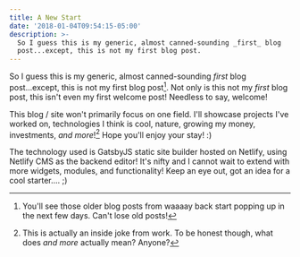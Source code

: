 ```yaml
---
title: A New Start
date: '2018-01-04T09:54:15-05:00'
description: >-
  So I guess this is my generic, almost canned-sounding _first_ blog
  post...except, this is not my first blog post.
---
```

So I guess this is my generic, almost canned-sounding _first_ blog post...except, this is not my first blog post[^1]. Not only is this not my _first_ blog post, this isn't even my first welcome post! Needless to say, welcome!

This blog / site won't primarily focus on one field. I'll showcase projects I've worked on, technologies I think is cool, nature, growing my money, investments, _and more_![^2] Hope you'll enjoy your stay! :)

The technology used is GatsbyJS static site builder hosted on Netlify, using Netlify CMS as the backend editor! It's nifty and I cannot wait to extend with more widgets, modules, and functionality! Keep an eye out, got an idea for a cool starter.... ;)



[^1]: You'll see those older blog posts from waaaay back start popping up in the next few days. Can't lose old posts!

[^2]: This is actually an inside joke from work. To be honest though, what does _and more_ actually mean? Anyone?
